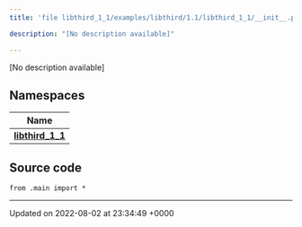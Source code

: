 ```yaml
---
title: 'file libthird_1_1/examples/libthird/1.1/libthird_1_1/__init__.py'

description: "[No description available]"

---
```







[No description available]

## Namespaces

| Name           |
| -------------- |
| **[libthird_1_1](/documentation/code/colliderbit_development/namespaces/namespacelibthird__1__1/)**  |




## Source code

```
from .main import *
```


-------------------------------

Updated on 2022-08-02 at 23:34:49 +0000
